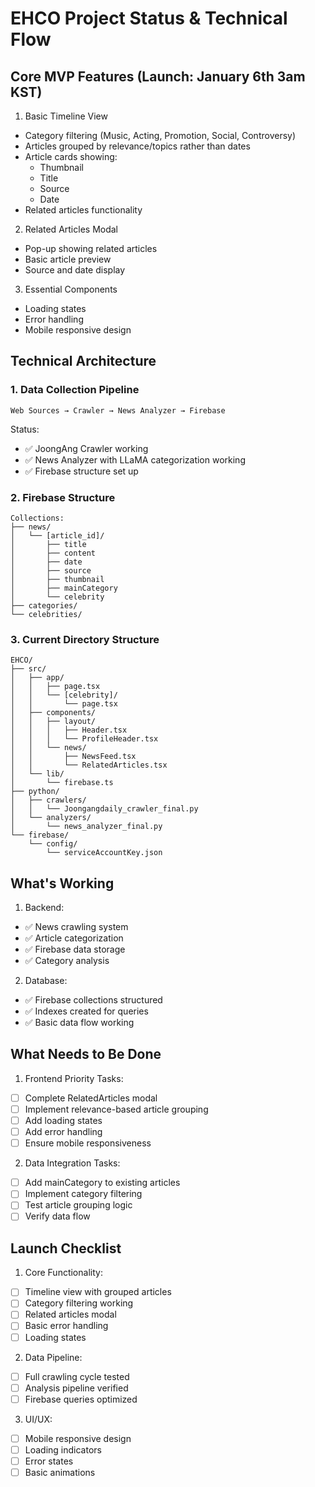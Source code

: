 # EHCO Project Status & Technical Flow

## Core MVP Features (Launch: January 6th 3am KST)

1. Basic Timeline View
- Category filtering (Music, Acting, Promotion, Social, Controversy)
- Articles grouped by relevance/topics rather than dates
- Article cards showing:
  * Thumbnail
  * Title
  * Source
  * Date
- Related articles functionality

2. Related Articles Modal
- Pop-up showing related articles
- Basic article preview
- Source and date display

3. Essential Components
- Loading states
- Error handling
- Mobile responsive design

## Technical Architecture

### 1. Data Collection Pipeline
```
Web Sources → Crawler → News Analyzer → Firebase
```
Status:
- ✅ JoongAng Crawler working
- ✅ News Analyzer with LLaMA categorization working
- ✅ Firebase structure set up

### 2. Firebase Structure
```
Collections:
├── news/
│   └── [article_id]/
│       ├── title
│       ├── content
│       ├── date
│       ├── source
│       ├── thumbnail
│       ├── mainCategory
│       └── celebrity
├── categories/
└── celebrities/
```

### 3. Current Directory Structure
```
EHCO/
├── src/                              
│   ├── app/
│   │   ├── page.tsx                 
│   │   └── [celebrity]/             
│   │       └── page.tsx
│   ├── components/
│   │   ├── layout/
│   │   │   ├── Header.tsx
│   │   │   └── ProfileHeader.tsx
│   │   └── news/
│   │       ├── NewsFeed.tsx
│   │       └── RelatedArticles.tsx
│   └── lib/
│       └── firebase.ts
├── python/                           
│   ├── crawlers/
│   │   └── Joongangdaily_crawler_final.py
│   └── analyzers/
│       └── news_analyzer_final.py
└── firebase/
    └── config/
        └── serviceAccountKey.json
```

## What's Working
1. Backend:
- ✅ News crawling system
- ✅ Article categorization
- ✅ Firebase data storage
- ✅ Category analysis

2. Database:
- ✅ Firebase collections structured
- ✅ Indexes created for queries
- ✅ Basic data flow working

## What Needs to Be Done

1. Frontend Priority Tasks:
- [ ] Complete RelatedArticles modal
- [ ] Implement relevance-based article grouping
- [ ] Add loading states
- [ ] Add error handling
- [ ] Ensure mobile responsiveness

2. Data Integration Tasks:
- [ ] Add mainCategory to existing articles
- [ ] Implement category filtering
- [ ] Test article grouping logic
- [ ] Verify data flow

## Launch Checklist

1. Core Functionality:
- [ ] Timeline view with grouped articles
- [ ] Category filtering working
- [ ] Related articles modal
- [ ] Basic error handling
- [ ] Loading states

2. Data Pipeline:
- [ ] Full crawling cycle tested
- [ ] Analysis pipeline verified
- [ ] Firebase queries optimized

3. UI/UX:
- [ ] Mobile responsive design
- [ ] Loading indicators
- [ ] Error states
- [ ] Basic animations
